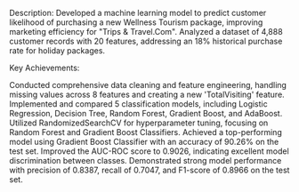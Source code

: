 Description:
Developed a machine learning model to predict customer likelihood of purchasing a new Wellness Tourism package, improving marketing efficiency for "Trips & Travel.Com". Analyzed a dataset of 4,888 customer records with 20 features, addressing an 18% historical purchase rate for holiday packages.

Key Achievements:

Conducted comprehensive data cleaning and feature engineering, handling missing values across 8 features and creating a new 'TotalVisiting' feature.
Implemented and compared 5 classification models, including Logistic Regression, Decision Tree, Random Forest, Gradient Boost, and AdaBoost.
Utilized RandomizedSearchCV for hyperparameter tuning, focusing on Random Forest and Gradient Boost Classifiers.
Achieved a top-performing model using Gradient Boost Classifier with an accuracy of 90.26% on the test set.
Improved the AUC-ROC score to 0.9026, indicating excellent model discrimination between classes.
Demonstrated strong model performance with precision of 0.8387, recall of 0.7047, and F1-score of 0.8966 on the test set.
